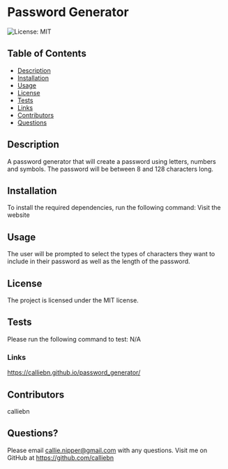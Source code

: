 # Password Generator
![License: MIT](https://img.shields.io/badge/License-MIT-yellow.svg)

## Table of Contents

 * [Description](#description)
 * [Installation](#installation)
 * [Usage](#usage)
 * [License](#license)
 * [Tests](#tests)
 * [Links](#links)
 * [Contributors](#contributors)
 * [Questions](#questions)

## Description
A password generator that will create a password using letters, numbers and symbols. The password will be between 8 and 128 characters long.

## Installation
To install the required dependencies, run the following command:
Visit the website

## Usage
The user will be prompted to select the types of characters they want to include in their password as well as the length of the password.

## License
The project is licensed under the MIT license.

## Tests
Please run the following command to test:
N/A

### Links
https://calliebn.github.io/password_generator/

## Contributors
calliebn

## Questions?
Please email callie.nipper@gmail.com with any questions.
Visit me on GitHub at https://github.com/calliebn
